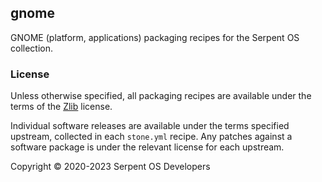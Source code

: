 ## gnome

GNOME (platform, applications) packaging recipes for the Serpent OS collection.

### License

Unless otherwise specified, all packaging recipes are available under
the terms of the [Zlib](https://spdx.org/licenses/Zlib.html) license.

Individual software releases are available under the terms specified
upstream, collected in each `stone.yml` recipe. Any patches against
a software package is under the relevant license for each upstream.

Copyright © 2020-2023 Serpent OS Developers